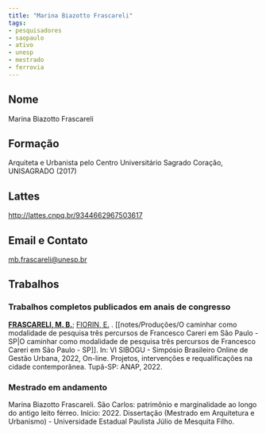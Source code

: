 ```yaml
---
title: "Marina Biazotto Frascareli"
tags: 
- pesquisadores
- saopaulo
- ativo
- unesp
- mestrado
- ferrovia
---
```


## Nome
Marina Biazotto Frascareli

## Formação
Arquiteta e Urbanista pelo Centro Universitário Sagrado Coração, UNISAGRADO (2017)

## Lattes
http://lattes.cnpq.br/9344662967503617

## Email e Contato
mb.frascareli@unesp.br

## Trabalhos

### Trabalhos completos publicados em anais de congresso
 **[FRASCARELI, M. B.](http://lattes.cnpq.br/9344662967503617)**; [FIORIN, E.](http://lattes.cnpq.br/5599203800231511 "Clique para visualizar o currículo") . [[notes/Produções/O caminhar como modalidade de pesquisa três percursos de Francesco Careri em São Paulo - SP|O caminhar como modalidade de pesquisa três percursos de Francesco Careri em São Paulo - SP]]. In: VI SIBOGU - Simpósio Brasileiro Online de Gestão Urbana, 2022, On-line. Projetos, intervenções e requalificações na cidade contemporânea. Tupã-SP: ANAP, 2022.

### Mestrado em andamento 

Marina Biazotto Frascareli. São Carlos: patrimônio e marginalidade ao longo do antigo leito férreo. Início: 2022. Dissertação (Mestrado em Arquitetura e Urbanismo) - Universidade Estadual Paulista Júlio de Mesquita Filho.
